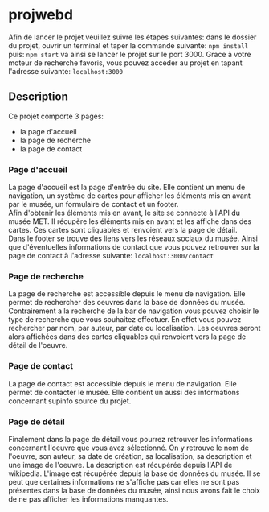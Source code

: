 # projwebd
 
Afin de lancer le projet veuillez suivre les étapes suivantes:
dans le dossier du projet, ouvrir un terminal et taper la commande suivante:
```npm install```
puis:
```npm start```
va ainsi se lancer le projet sur le port 3000.
Grace à votre moteur de recherche favoris, vous pouvez accéder au projet en tapant l'adresse suivante:
```localhost:3000```

## Description
Ce projet comporte 3 pages:
- la page d'accueil
- la page de recherche
- la page de contact
  
### Page d'accueil
La page d'accueil est la page d'entrée du site. Elle contient un menu de navigation, un système de cartes pour afficher les éléments mis en avant par le musée, un formulaire de contact et un footer.  
Afin d'obtenir les éléments mis en avant, le site se connecte à l'API du musée MET. Il récupère les éléments mis en avant et les affiche dans des cartes. Ces cartes sont cliquables et renvoient vers la page de détail.   
Dans le footer se trouve des liens vers les réseaux sociaux du musée. Ainsi que d'éventuelles informations de contact que vous pouvez retrouver sur la page de contact à l'adresse suivante:
```localhost:3000/contact```

### Page de recherche
La page de recherche est accessible depuis le menu de navigation. Elle permet de rechercher des oeuvres dans la base de données du musée. Contrairement a la recherche de la bar de navigation vous pouvez choisir le type de recherche que vous souhaitez effectuer. En effet vous pouvez rechercher par nom, par auteur, par date ou localisation. Les oeuvres seront alors affichées dans des cartes cliquables qui renvoient vers la page de détail de l'oeuvre.

### Page de contact
La page de contact est accessible depuis le menu de navigation. Elle permet de contacter le musée. Elle contient un aussi des informations concernant supinfo source du projet.

### Page de détail

Finalement dans la page de détail vous pourrez retrouver les informations concernant l'oeuvre que vous avez sélectionné. On y retrouve le nom de l'oeuvre, son auteur, sa date de création, sa localisation, sa description et une image de l'oeuvre. La description est récupérée depuis l'API de wikipedia. L'image est récupérée depuis la base de données du musée. Il se peut que certaines informations ne s'affiche pas car elles ne sont pas présentes dans la base de données du musée, ainsi nous avons fait le choix de ne pas afficher les informations manquantes.